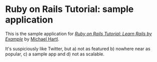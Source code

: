# Ruby on Rails Tutorial: sample application

This is the sample application for
[*Ruby on Rails Tutorial: Learn Rails by Example*](http://railstutorial.org/)
by [Michael Hartl](http://michaelhartl.com/).

It's suspiciously like Twitter, but a) not as featured b) nowhere near as popular, c) a sample app and d) not as scalable.
